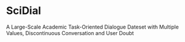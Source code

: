 # SciDial
A Large-Scale Academic Task-Oriented Dialogue Dateset with Multiple Values, Discontinuous Conversation and User Doubt
